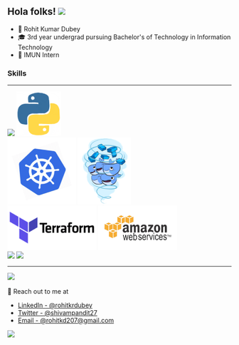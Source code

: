 ## Hola folks! <img src="https://raw.githubusercontent.com/MartinHeinz/MartinHeinz/master/wave.gif" width="30px">

- 👤 Rohit Kumar Dubey
- 🎓 3rd year undergrad pursuing Bachelor's of Technology in Information Technology 
- 💼 IMUN Intern



### Skills
<hr>
<img src="https://www.talentxoom.com/learningPathImages/54d47563bc368d94622f60a1.png" height="150">                                   <img src="https://raw.githubusercontent.com/ayedaemon/ayedaemon/master/assets/python.gif" height="100"> <br>
<img src ="https://raw.githubusercontent.com/ayedaemon/ayedaemon/master/assets/k8s.gif" height="150"> 
<img src="https://raw.githubusercontent.com/ayedaemon/ayedaemon/master/assets/docker.gif" height="150"> <br>
<img src="https://raw.githubusercontent.com/ayedaemon/ayedaemon/master/assets/terraform.gif" height="100"> 
<img src="https://raw.githubusercontent.com/ayedaemon/ayedaemon/master/assets/aws.gif" height="100"> <br> 
<img src="https://cdn.swapps.com/uploads/2018/02/ansible-header-1024x640.png" height="100"> 
<img src="https://miro.medium.com/max/882/1*n5MnDrinAXeY2NpCX9H8cw.jpeg" height="100">

<hr>

<img src ="https://emojipedia-us.s3.dualstack.us-west-1.amazonaws.com/thumbs/120/emojidex/112/male-technologist_1f468-200d-1f4bb.png">


 📩 Reach out to me at
 - [LinkedIn - @rohitkrdubey](https://www.linkedin.com/in/rohitkrdubey/)
 - [Twitter - @shivampandit27](https://www.twitter.com/shivampandit27/)
 - [Email - @rohitkd207@gmail.com](https://www.gmail.com)








<img src ="https://github-readme-stats.vercel.app/api?username=roger-rkd&&show_icons=true&title_color=ffffff&icon_color=bb2acf&text_color=daf7dc&bg_color=151515">



<!--
**roger-rkd/roger-rkd** is a ✨ _special_ ✨ repository because its `README.md` (this file) appears on your GitHub profile.

Here are some ideas to get you started:

- 🔭 I’m currently working on MERN
- 🌱 I’m currently learning Machine Learning
- 💬 Ask me about Cloud Computing
- 📫 How to reach me: @r
- 😄 Pronouns: ...
- ⚡ Fun fact: ...
-->
